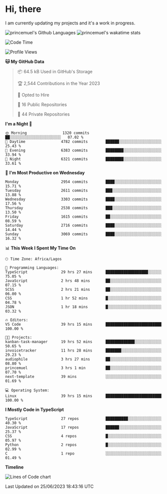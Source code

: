 # Hi, there

I am currently updating my projects and it's a work in progress.

![princemuel's Github Languages](https://github-readme-stats.vercel.app/api/top-langs/?username=princemuel&text_color=586069&layout=compact&hide_border=true&title_color=0366d6&count_private=true&include_all_commits=true&theme=tokyonight&show_icons=true)
![princemuel's wakatime stats](https://github-readme-stats.vercel.app/api/wakatime?username=princemuel&text_color=586069&layout=compact&hide_border=true&title_color=0366d6&count_private=true&include_all_commits=true&theme=tokyonight&show_icons=true)

<!--START_SECTION:waka-->
![Code Time](http://img.shields.io/badge/Code%20Time-2%2C548%20hrs%2057%20mins-blue)

![Profile Views](http://img.shields.io/badge/Profile%20Views-62-blue)

**🐱 My GitHub Data** 

> 📦 64.5 kB Used in GitHub's Storage 
 > 
> 🏆 2,544 Contributions in the Year 2023
 > 
> 💼 Opted to Hire
 > 
> 📜 16 Public Repositories 
 > 
> 🔑 44 Private Repositories 
 > 
**I'm a Night 🦉** 

```text
🌞 Morning                1320 commits        ██░░░░░░░░░░░░░░░░░░░░░░░   07.02 % 
🌆 Daytime                4782 commits        ██████░░░░░░░░░░░░░░░░░░░   25.43 % 
🌃 Evening                6383 commits        ████████░░░░░░░░░░░░░░░░░   33.94 % 
🌙 Night                  6321 commits        ████████░░░░░░░░░░░░░░░░░   33.61 % 
```
📅 **I'm Most Productive on Wednesday** 

```text
Monday                   2954 commits        ████░░░░░░░░░░░░░░░░░░░░░   15.71 % 
Tuesday                  2611 commits        ███░░░░░░░░░░░░░░░░░░░░░░   13.88 % 
Wednesday                3303 commits        ████░░░░░░░░░░░░░░░░░░░░░   17.56 % 
Thursday                 2538 commits        ███░░░░░░░░░░░░░░░░░░░░░░   13.50 % 
Friday                   1615 commits        ██░░░░░░░░░░░░░░░░░░░░░░░   08.59 % 
Saturday                 2716 commits        ████░░░░░░░░░░░░░░░░░░░░░   14.44 % 
Sunday                   3069 commits        ████░░░░░░░░░░░░░░░░░░░░░   16.32 % 
```


📊 **This Week I Spent My Time On** 

```text
🕑︎ Time Zone: Africa/Lagos

💬 Programming Languages: 
TypeScript               29 hrs 27 mins      ███████████████████░░░░░░   75.05 % 
JavaScript               2 hrs 48 mins       ██░░░░░░░░░░░░░░░░░░░░░░░   07.15 % 
SCSS                     2 hrs 21 mins       ██░░░░░░░░░░░░░░░░░░░░░░░   06.00 % 
CSS                      1 hr 52 mins        █░░░░░░░░░░░░░░░░░░░░░░░░   04.78 % 
JSON                     1 hr 18 mins        █░░░░░░░░░░░░░░░░░░░░░░░░   03.32 % 

🔥 Editors: 
VS Code                  39 hrs 15 mins      █████████████████████████   100.00 % 

🐱‍💻 Projects: 
kanban-task-manager      19 hrs 52 mins      █████████████░░░░░░░░░░░░   50.65 % 
invoicetracker           11 hrs 28 mins      ███████░░░░░░░░░░░░░░░░░░   29.23 % 
audiophile               3 hrs 27 mins       ██░░░░░░░░░░░░░░░░░░░░░░░   08.80 % 
princemuel               3 hrs 1 min         ██░░░░░░░░░░░░░░░░░░░░░░░   07.70 % 
next-template            39 mins             ░░░░░░░░░░░░░░░░░░░░░░░░░   01.69 % 

💻 Operating System: 
Linux                    39 hrs 15 mins      █████████████████████████   100.00 % 
```

**I Mostly Code in TypeScript** 

```text
TypeScript               27 repos            ██████████░░░░░░░░░░░░░░░   40.30 % 
JavaScript               17 repos            ██████░░░░░░░░░░░░░░░░░░░   25.37 % 
CSS                      4 repos             █░░░░░░░░░░░░░░░░░░░░░░░░   05.97 % 
Python                   2 repos             █░░░░░░░░░░░░░░░░░░░░░░░░   02.99 % 
C                        1 repo              ░░░░░░░░░░░░░░░░░░░░░░░░░   01.49 % 
```



**Timeline**

![Lines of Code chart](https://raw.githubusercontent.com/princemuel/princemuel/main/assets/bar_graph.png)


 Last Updated on 25/06/2023 18:43:16 UTC
<!--END_SECTION:waka-->
